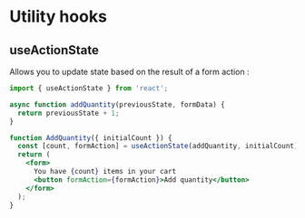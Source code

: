 <!-- .slide: class="two-column with-code " -->

# Utility hooks

## useActionState

Allows you to update state based on the result of a form action :

```jsx
import { useActionState } from 'react';

async function addQuantity(previousState, formData) {
  return previousState + 1;
}

function AddQuantity({ initialCount }) {
  const [count, formAction] = useActionState(addQuantity, initialCount);
  return (
    <form>
      You have {count} items in your cart
      <button formAction={formAction}>Add quantity</button>
    </form>
  );
}
```
